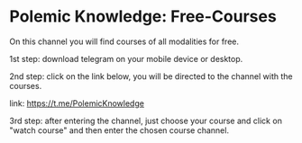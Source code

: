 # Polemic Knowledge: Free-Courses

On this channel you will find courses of all modalities for free.


1st step: download telegram on your mobile device or desktop.

2nd step: click on the link below, you will be directed to the channel with the courses.

link: https://t.me/PolemicKnowledge

3rd step: after entering the channel, just choose your course and click on "watch course" and then enter the chosen course channel.

